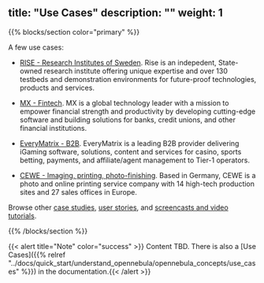 title: "Use Cases"
description: ""
weight: 1
---


{{% blocks/section color="primary" %}}


A few use cases:

- [RISE - Research Institutes of Sweden](https://opennebula.io/case-studies/rise-case-study/). Rise is an indepedent, State-owned research institute offering unique expertise and over 130 testbeds and demonstration environments for future-proof technologies, products and services.

- [MX - Fintech](https://opennebula.io/case-studies/mx-case-study/). MX is a global technology leader with a mission to empower financial strength and productivity by developing cutting-edge software and building solutions for banks, credit unions, and other financial institutions.

- [EveryMatrix - B2B](https://opennebula.io/case-studies/everymatrix-case-study/). EveryMatrix is a leading B2B provider delivering iGaming software, solutions, content and services for casino, sports betting, payments, and affiliate/agent management to Tier-1 operators.

- [CEWE - Imaging, printing, photo-finishing](https://opennebula.io/case-studies/cewe-case-study/). Based in Germany, CEWE is a photo and online printing service company with 14 high-tech production sites and 27 sales offices in Europe.

Browse other [case studies](https://opennebula.io/case-studies/), [user stories](https://opennebula.io/opennebula-user-stories/), and [screencasts and video tutorials](https://opennebula.io/screencasts/).

{{% /blocks/section %}}


{{< alert title="Note" color="success" >}} Content TBD. There is also a [Use Cases]({{% relref "../docs/quick_start/understand_opennebula/opennebula_concepts/use_cases" %}}) in the documentation.{{< /alert >}}
